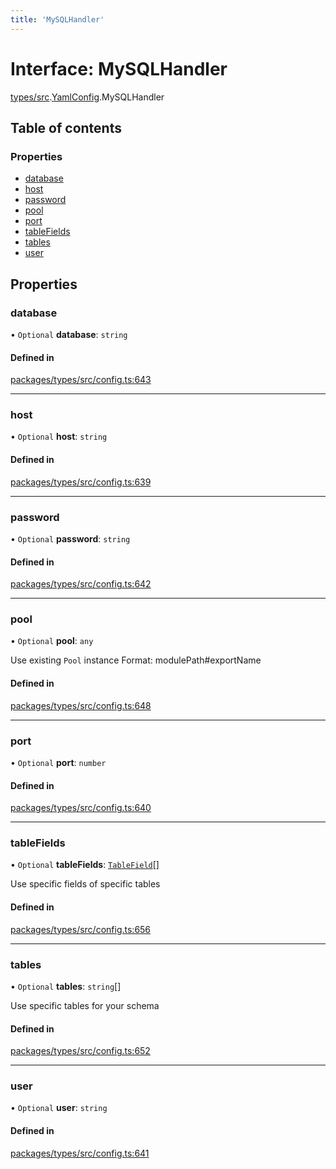 ```yaml
---
title: 'MySQLHandler'
---
```


# Interface: MySQLHandler

[types/src](../modules/types_src).[YamlConfig](../modules/types_src.YamlConfig).MySQLHandler

## Table of contents

### Properties

- [database](types_src.YamlConfig.MySQLHandler#database)
- [host](types_src.YamlConfig.MySQLHandler#host)
- [password](types_src.YamlConfig.MySQLHandler#password)
- [pool](types_src.YamlConfig.MySQLHandler#pool)
- [port](types_src.YamlConfig.MySQLHandler#port)
- [tableFields](types_src.YamlConfig.MySQLHandler#tablefields)
- [tables](types_src.YamlConfig.MySQLHandler#tables)
- [user](types_src.YamlConfig.MySQLHandler#user)

## Properties

### database

• `Optional` **database**: `string`

#### Defined in

[packages/types/src/config.ts:643](https://github.com/Urigo/graphql-mesh/blob/master/packages/types/src/config.ts#L643)

___

### host

• `Optional` **host**: `string`

#### Defined in

[packages/types/src/config.ts:639](https://github.com/Urigo/graphql-mesh/blob/master/packages/types/src/config.ts#L639)

___

### password

• `Optional` **password**: `string`

#### Defined in

[packages/types/src/config.ts:642](https://github.com/Urigo/graphql-mesh/blob/master/packages/types/src/config.ts#L642)

___

### pool

• `Optional` **pool**: `any`

Use existing `Pool` instance
Format: modulePath#exportName

#### Defined in

[packages/types/src/config.ts:648](https://github.com/Urigo/graphql-mesh/blob/master/packages/types/src/config.ts#L648)

___

### port

• `Optional` **port**: `number`

#### Defined in

[packages/types/src/config.ts:640](https://github.com/Urigo/graphql-mesh/blob/master/packages/types/src/config.ts#L640)

___

### tableFields

• `Optional` **tableFields**: [`TableField`](types_src.YamlConfig.TableField)[]

Use specific fields of specific tables

#### Defined in

[packages/types/src/config.ts:656](https://github.com/Urigo/graphql-mesh/blob/master/packages/types/src/config.ts#L656)

___

### tables

• `Optional` **tables**: `string`[]

Use specific tables for your schema

#### Defined in

[packages/types/src/config.ts:652](https://github.com/Urigo/graphql-mesh/blob/master/packages/types/src/config.ts#L652)

___

### user

• `Optional` **user**: `string`

#### Defined in

[packages/types/src/config.ts:641](https://github.com/Urigo/graphql-mesh/blob/master/packages/types/src/config.ts#L641)
